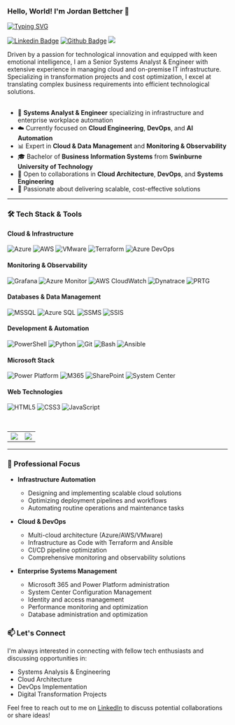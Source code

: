 ### Hello, World! I'm Jordan Bettcher 👋

<div align="left">

[![Typing SVG](https://readme-typing-svg.herokuapp.com?font=Inter&weight=600&size=24&duration=3000&pause=1000&color=0077B5&vCenter=true&width=500&lines=Systems+Analyst+%26+Engineer;Cloud+Architecture+Specialist;DevOps+Engineer;Infrastructure+Automation+Expert)](https://git.io/typing-svg)

[![Linkedin Badge](https://img.shields.io/badge/-LinkedIn-0077B5?style=flat&logo=Linkedin&logoColor=white&link=https://www.linkedin.com/in/jordanbettcher/)](https://www.linkedin.com/in/jordanbettcher/) [![Github Badge](https://img.shields.io/badge/-GitHub-242A2D?style=flat&logo=Github&logoColor=white&link=https://github.com/bettch/)](https://github.com/bettch/) ![](https://komarev.com/ghpvc/?username=bettch&color=2D9596)

</div>

<p align="left">
Driven by a passion for technological innovation and equipped with keen emotional intelligence, I am a Senior Systems Analyst & Engineer with extensive experience in managing cloud and on-premise IT infrastructure. Specializing in transformation projects and cost optimization, I excel at translating complex business requirements into efficient technological solutions.
<br>
<br>

- 🔧 **Systems Analyst & Engineer** specializing in infrastructure and enterprise workplace automation
- ☁️ Currently focused on **Cloud Engineering**, **DevOps**, and **AI Automation**
- 📊 Expert in **Cloud & Data Management** and **Monitoring & Observability**
- 🎓 Bachelor of **Business Information Systems** from **Swinburne University of Technology**
- 🤝 Open to collaborations in **Cloud Architecture**, **DevOps**, and **Systems Engineering**
- 🎯 Passionate about delivering scalable, cost-effective solutions

</p>

---

### 🛠️ Tech Stack & Tools

#### Cloud & Infrastructure
![Azure](https://img.shields.io/badge/-Azure-0089D6?style=flat&logo=microsoft-azure&logoColor=white)
![AWS](https://img.shields.io/badge/-AWS-232F3E?style=flat&logo=amazon-aws&logoColor=white)
![VMware](https://img.shields.io/badge/-VMware-607078?style=flat&logo=vmware&logoColor=white)
![Terraform](https://img.shields.io/badge/-Terraform-7B42BC?style=flat&logo=terraform&logoColor=white)
![Azure DevOps](https://img.shields.io/badge/-Azure_DevOps-0078D7?style=flat&logo=azure-devops&logoColor=white)

#### Monitoring & Observability
![Grafana](https://img.shields.io/badge/-Grafana-F46800?style=flat&logo=grafana&logoColor=white)
![Azure Monitor](https://img.shields.io/badge/-Azure_Monitor-0089D6?style=flat&logo=microsoft-azure&logoColor=white)
![AWS CloudWatch](https://img.shields.io/badge/-CloudWatch-232F3E?style=flat&logo=amazon-aws&logoColor=white)
![Dynatrace](https://img.shields.io/badge/-Dynatrace-1496FF?style=flat&logo=dynatrace&logoColor=white)
![PRTG](https://img.shields.io/badge/-PRTG-00B1E7?style=flat&logo=paessler&logoColor=white)

#### Databases & Data Management
![MSSQL](https://img.shields.io/badge/-SQL_Server-CC2927?style=flat&logo=microsoft-sql-server&logoColor=white)
![Azure SQL](https://img.shields.io/badge/-Azure_SQL-0089D6?style=flat&logo=microsoft-azure&logoColor=white)
![SSMS](https://img.shields.io/badge/-SQL_Management_Studio-CC2927?style=flat&logo=microsoft-sql-server&logoColor=white)
![SSIS](https://img.shields.io/badge/-SSIS-CC2927?style=flat&logo=microsoft-sql-server&logoColor=white)

#### Development & Automation
![PowerShell](https://img.shields.io/badge/-PowerShell-5391FE?style=flat&logo=powershell&logoColor=white)
![Python](https://img.shields.io/badge/-Python-3776AB?style=flat&logo=python&logoColor=white)
![Git](https://img.shields.io/badge/-Git-F05032?style=flat&logo=git&logoColor=white)
![Bash](https://img.shields.io/badge/-Bash-4EAA25?style=flat&logo=gnu-bash&logoColor=white)
![Ansible](https://img.shields.io/badge/-Ansible-EE0000?style=flat&logo=ansible&logoColor=white)

#### Microsoft Stack
![Power Platform](https://img.shields.io/badge/-Power_Platform-742774?style=flat&logo=microsoft&logoColor=white)
![M365](https://img.shields.io/badge/-Microsoft_365-D83B01?style=flat&logo=microsoft-office&logoColor=white)
![SharePoint](https://img.shields.io/badge/-SharePoint-0078D4?style=flat&logo=microsoft-sharepoint&logoColor=white)
![System Center](https://img.shields.io/badge/-System_Center-00A4EF?style=flat&logo=microsoft&logoColor=white)

#### Web Technologies
![HTML5](https://img.shields.io/badge/-HTML5-E34F26?style=flat&logo=html5&logoColor=white)
![CSS3](https://img.shields.io/badge/-CSS3-1572B6?style=flat&logo=css3&logoColor=white)
![JavaScript](https://img.shields.io/badge/-JavaScript-F7DF1E?style=flat&logo=javascript&logoColor=black)

<br>

<center>
  <table>
    <tr>
      <td>
        <picture>
          <source
            srcset="https://github-readme-stats.vercel.app/api?username=bettch&show_icons=true&theme=tokyonight"
            media="(prefers-color-scheme: dark)"
          />
          <source
            srcset="https://github-readme-stats.vercel.app/api?username=bettch&show_icons=true"
            media="(prefers-color-scheme: light), (prefers-color-scheme: no-preference)"
          />
          <img src="https://github-readme-stats.vercel.app/api?username=bettch&show_icons=true" />
        </picture>
      </td>
      <td>
        <picture>
          <source
            srcset="https://github-readme-streak-stats.herokuapp.com/?user=bettch&theme=tokyonight"
            media="(prefers-color-scheme: dark)"
          />
          <source
            srcset="https://github-readme-streak-stats.herokuapp.com/?user=bettch"
            media="(prefers-color-scheme: light), (prefers-color-scheme: no-preference)"
          />
          <img src="https://github-readme-streak-stats.herokuapp.com/?user=bettch" />
        </picture>
      </td>
    </tr>   
  </table>
</center>

---

### 🎯 Professional Focus

- **Infrastructure Automation**
  - Designing and implementing scalable cloud solutions
  - Optimizing deployment pipelines and workflows
  - Automating routine operations and maintenance tasks

- **Cloud & DevOps**
  - Multi-cloud architecture (Azure/AWS/VMware)
  - Infrastructure as Code with Terraform and Ansible
  - CI/CD pipeline optimization
  - Comprehensive monitoring and observability solutions

- **Enterprise Systems Management**
  - Microsoft 365 and Power Platform administration
  - System Center Configuration Management
  - Identity and access management
  - Performance monitoring and optimization
  - Database administration and optimization

### 📫 Let's Connect

I'm always interested in connecting with fellow tech enthusiasts and discussing opportunities in:
- Systems Analysis & Engineering
- Cloud Architecture
- DevOps Implementation
- Digital Transformation Projects

Feel free to reach out to me on [LinkedIn](https://www.linkedin.com/in/jordanbettcher/) to discuss potential collaborations or share ideas!
